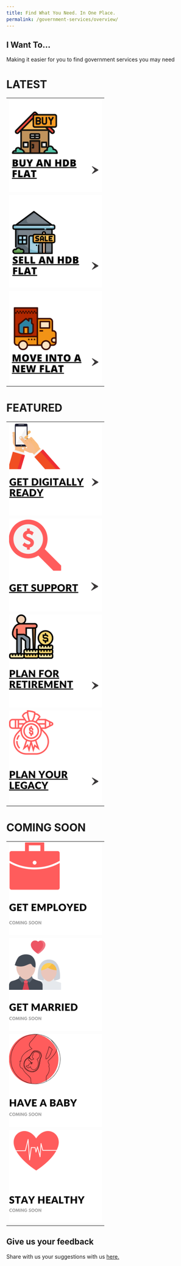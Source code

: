 ```yaml
---
title: Find What You Need. In One Place.
permalink: /government-services/overview/
---
```


## I Want To...

Making it easier for you to find government services you may need

# LATEST
<style>
@media
only screen and (max-width: 760px),
(min-device-width: 768px) and (max-device-width: 1024px) {
  table, th, td {
    display: block;
  }
  table, tr, td {
    border: none !important;
  }
}
table, tr, td {
  border: none !important;
}
img {
  height: 243px !important;
  width: 243px !important;
}
</style>


<div class="tg-wrap"><table class="tg">
<tbody>
    <tr>
    <td class="tg-baqh"><a href="/government-services/buy-hdb/"><img src="/images/06-buy-hdb.png" alt="Buy an HDB Flat"></a></td>
    <td class="tg-baqh"><a href="/government-services/sell-hdb/"><img src="/images/07-sell-hdb.png" alt="Sell an HDB Flat"></a></td>
    <td class="tg-baqh"><a href="/government-services/move-in/overview/"><img src="/images/05-move-in.png" alt="Move Into A New Flat"></a></td>
  </tr>
</tbody>
</table>
</div>

# FEATURED
<div class="tg-wrap"><table class="tg">
<tbody>
  <tr>
    <td class="tg-bagh"><a href="/government-services/get-digitally-ready/overview/"><img src="/images/06-digitally-ready.png" alt="Digital Readiness"></a></td>
    <td class="tg-baqh"><a href="https://articles.life.gov.sg/financial-support-workers-self-employed/"><img src="/images/02-get-support.png" alt="Govt Schemes and Benefits"></a></td>
  </tr>
  <tr>
    <td class="tg-baqh"><a href="/government-services/plan-for-retirement/overview/"><img src="/images/08-plan-retirement.png" alt="CPF and Retirement"></a></td>
    <td class="tg-baqh"><a href="/government-services/plan-legacy/overview/"><img src="/images/07-plan-legacy.png" alt="Estate Planning"></a></td>
  </tr>
</tbody>
</table>
</div>

# COMING SOON
  
<style>
@media
only screen and (max-width: 760px),
(min-device-width: 768px) and (max-device-width: 1024px) {
  table, th, td {
    display: block;
  }
  table, tr, td {
    border: none !important;
  }
}
table, tr, td {
  border: none !important;
}
</style>
<div class="tg-wrap"><table class="tg">
<tbody>
  <tr>
    <td class="tg-baqh"><img src="/images/01-get-employed.png" alt="Employment Support"></td>
    <td class="tg-baqh"><img src="/images/03-get-married(coming soon).png" alt="Marriage"></td>
  </tr>
  <tr>
    <td class="tg-baqh"><img src="/images/04-have-baby(coming soon).png" alt="Pregnancy"></td>
    <td class="tg-baqh"><img src="/images/09-stay-healthy(coming soon).png" alt="Healthcare"></td>
  </tr>
</tbody>
</table>
</div>


## Give us your feedback

Share with us your suggestions with us <a href="https://form.gov.sg/5ed0995e42ee5f00110e10cc" target="_blank">here.</a>

